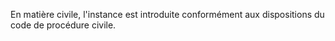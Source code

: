 En matière civile, l'instance est introduite
conformément aux dispositions du code de procédure civile.